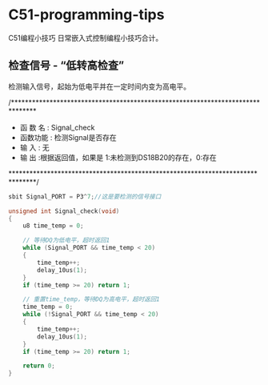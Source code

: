 # C51-programming-tips
C51编程小技巧
日常嵌入式控制编程小技巧合计。


## 检查信号 - “低转高检查”
检测输入信号，起始为低电平并在一定时间内变为高电平。

/*******************************************************************************
* 函 数 名         : Signal_check
* 函数功能         : 检测Signal是否存在
* 输    入         : 无
* 输    出         :根据返回值，如果是 1:未检测到DS18B20的存在，0:存在

*******************************************************************************/

```c
sbit Signal_PORT = P3^7;//这是要检测的信号接口

unsigned int Signal_check(void)
{
    u8 time_temp = 0;

    // 等待DQ为低电平，超时返回1
    while (Signal_PORT && time_temp < 20) 
    {
        time_temp++;
        delay_10us(1);    
    }
    if (time_temp >= 20) return 1;

    // 重置time_temp，等待DQ为高电平，超时返回1
    time_temp = 0;
    while (!Signal_PORT && time_temp < 20) 
    {
        time_temp++;
        delay_10us(1);
    }
    if (time_temp >= 20) return 1;

    return 0;
}
```




























